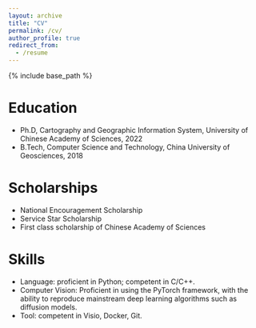 ```yaml
---
layout: archive
title: "CV"
permalink: /cv/
author_profile: true
redirect_from:
  - /resume
---
```


{% include base_path %}

Education
======
* Ph.D, Cartography and Geographic Information System, University of Chinese Academy of Sciences, 2022
* B.Tech, Computer Science and Technology, China University of Geosciences, 2018

Scholarships
======
* National Encouragement Scholarship
* Service Star Scholarship
* First class scholarship of Chinese Academy of Sciences
  
Skills
======
* Language: proficient in Python; competent in C/C++.
* Computer Vision: Proficient in using the PyTorch framework, with the ability to reproduce mainstream deep learning algorithms such as diffusion models.
* Tool: competent in Visio, Docker, Git.
